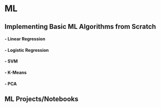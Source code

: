 # ML

## Implementing Basic ML Algorithms from Scratch
####     - Linear Regression
####     - Logistic Regression
####     - SVM
####     - K-Means
####     - PCA


## ML Projects/Notebooks
